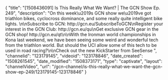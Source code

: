 {
    "title": "[1508436091] Is This Really What We Want? | The GCN Show Ep. 249",
    "description": "On this week\u2019s GCN show we\u2019ve got triathlon bikes, cyclocross dominance, and some really quite intelligent bike lights. \n\nSubscribe to GCN: http:\/\/gcn.eu\/SubscribeToGCN\nRegister your interest in the GCN Club: http:\/\/gcn.eu\/qu\nGet exclusive GCN gear in the GCN shop! http:\/\/gcn.eu\/qt\n\nWith the Ironman world championships in Kona last weekend, we have been seeing some weird and wonderful tech from the triathlon world. But should the UCI allow some of this tech to be used in road racing?\n\nCheck out the new KickStarter from SeeSense ",
    "channelid": "123179145",
    "videoid": "123178846",
    "date_created": "1508261545",
    "date_modified": "1508373171",
    "type": "captivate",
    "layout": "channelVideo",
    "url": "\/gcn-channel\/is-this-really-what-we-want-the-gcn-show-ep-249\/123179145-123178846"
}